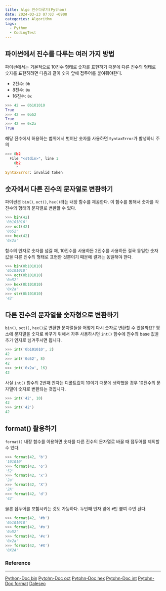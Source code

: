 ```yaml
---
title: Algo 진수다루기(Python)
date: 2024-03-23 07:03 +0900
categories: Algorithm
tags:
  - Python
  - CodingTest
---
```


## 파이썬에서 진수를 다루는 여러 가지 방법

파이썬에서는 기본적으로 10진수 형태로 숫자를 표현하기 때문에 다른 진수의 형태로 숫자를 표현하려면 다음과 같이 숫자 앞에 접두어를 붙여줘야한다.

- 2진수: `0b`
- 8진수: `0o`
- 16진수: `0x`

```python
>>> 42 == 0b101010
True
>>> 42 == 0o52
True
>>> 42 == 0x2a
True
```

해당 진수에서 허용하는 범위에서 벗어난 숫자를 사용하면 `SyntaxError`가 발생하니 주의

```python
>>> 0b2
  File "<stdin>", line 1
    0b2
     ^
SyntaxError: invalid token
```

## 숫자에서 다른 진수의 문자열로 변환하기

파이썬은 `bin()`, `oct()`, `hex()`라는 내장 함수를 제공한다. 이 함수를 통해서 숫자를 각 진수의 형태의 문자열로 변환할 수 있다.

```python
>>> bin(42)
'0b101010'
>>> oct(42)
'0o52'
>>> hex(42)
'0x2a'
```

함수의 인자로 숫자를 넘길 때, 10진수를 사용하든 2진수를 사용하든 결국 동일한 숫자 값을 다른 진수의 형태로 표현한 것뿐이기 때문에 결과는 동일해야 한다.

```python
>>> bin(0b101010)
'0b101010'
>>> oct(0b101010)
'0o52'
>>> hex(0b101010)
'0x2a'
>>> str(0b101010)
'42'
```

## 다른 진수의 문자열을 숫자형으로 변환하기

`bin()`, `oct()`, `hex()`로 변환한 문자열들을 어떻게 다시 숫자로 변환할 수 있을까요? 평소에 문자열을 숫자로 바꾸기 위해서 자주 사용하시던 `int()` 함수에 진수의 base 값을 추가 인자로 넘겨주시면 됩니다.

```python
>>> int('0b101010', 2)
42
>>> int('0o52', 8)
42
>>> int('0x2a', 16)
42
```

사실 `int()` 함수의 2번째 인자는 디폴트값이 10이기 때문에 생략했을 경우 10진수의 문자열이 숫자로 변환되는 것입니다.

```python
>>> int('42', 10)
42
>>> int('42')
42
```

## **format()** 활용하기

`format()` 내장 함수를 이용하면 숫자를 다른 진수의 문자열로 바꿀 때 접두어를 제외할 수 있다.

```python
>>> format(42, 'b')
'101010'
>>> format(42, 'o')
'52'
>>> format(42, 'x')
'2a'
>>> format(42, 'X')
'2A'
>>> format(42, 'd')
'42'
```

물론 접두어를 포함시키는 것도 가능하다. 두번째 인자 앞에 `#`만 붙여 주면 된다.

```python
>>> format(42, '#b')
'0b101010'
>>> format(42, '#o')
'0o52'
>>> format(42, '#x')
'0x2a'
>>> format(42, '#X')
'0X2A'
```



### Reference
---
[Python-Doc bin](https://docs.python.org/3/library/functions.html#bin)
[Pytohn-Doc oct](https://docs.python.org/3/library/functions.html#oct)
[Pytohn-Doc hex](https://docs.python.org/3/library/functions.html#hex)
[Pytohn-Doc int](https://docs.python.org/3/library/functions.html#int)
[Pytohn-Doc format](https://docs.python.org/3/library/functions.html#format)
[Daleseo](https://www.daleseo.com/python-int-bases/)
